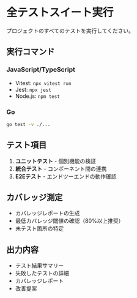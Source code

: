 # 全テストスイート実行

プロジェクトのすべてのテストを実行してください。

## 実行コマンド

### JavaScript/TypeScript
- Vitest: `npx vitest run`
- Jest: `npx jest`
- Node.js: `npm test`

### Go
```bash
go test -v ./...
```

## テスト項目
1. **ユニットテスト** - 個別機能の検証
2. **統合テスト** - コンポーネント間の連携
3. **E2Eテスト** - エンドツーエンドの動作確認

## カバレッジ測定
- カバレッジレポートの生成
- 最低カバレッジ閾値の確認（80%以上推奨）
- 未テスト箇所の特定

## 出力内容
- テスト結果サマリー
- 失敗したテストの詳細
- カバレッジレポート
- 改善提案
